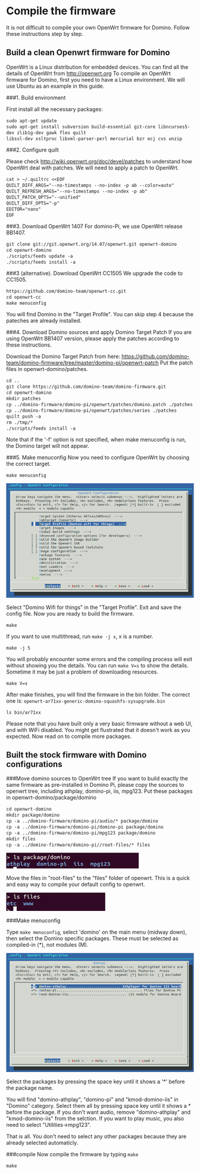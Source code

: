 Compile the firmware
=====================

It is not difficult to compile your own OpenWrt firmware for Domino. Follow these instructions step by step.

Build a clean Openwrt firmware for Domino
------------------------------------------

OpenWrt is a Linux distribution for embedded devices. You can find all the details of OpenWrt from http://openwrt.org
To compile an OpenWrt firmware for Domino, first you need to have a Linux environment. We will use Ubuntu as an example in this guide.

###1. Build environment

First install all the necessary packages:
```
sudo apt-get update 
sudo apt-get install subversion build-essential git-core libncurses5-dev zlib1g-dev gawk flex quilt 
libssl-dev xsltproc libxml-parser-perl mercurial bzr ecj cvs unzip 
```

###2. Configure quilt

Please check http://wiki.openwrt.org/doc/devel/patches to understand how OpenWrt deal with patches. We will need to apply a patch to OpenWrt.

```
cat > ~/.quiltrc <<EOF
QUILT_DIFF_ARGS="--no-timestamps --no-index -p ab --color=auto"
QUILT_REFRESH_ARGS="--no-timestamps --no-index -p ab"
QUILT_PATCH_OPTS="--unified"
QUILT_DIFF_OPTS="-p"
EDITOR="nano"
EOF
```

###3. Download OpenWrt 1407
For domino-Pi, we use OpenWrt release BB1407.
```
git clone git://git.openwrt.org/14.07/openwrt.git openwrt-domino
cd openwrt-domino
./scripts/feeds update -a
./scripts/feeds install -a
```

###3 (alternative). Download OpenWrt CC1505
We upgrade the code to CC1505.
```
https://github.com/domino-team/openwrt-cc.git
cd openwrt-cc
make menuconfig
```
You will find Domino in the "Target Profile". You can skip step 4 because the pateches are already installed.

###4. Download Domino sources and apply Domino Target Patch
If you are using OpenWrt BB1407 version, please apply the patches according to these instructions.

Download the Domino Target Patch from here: https://github.com/domino-team/domino-firmware/tree/master/domino-pi/openwrt-patch 
Put the patch files in openwrt-domino/patches.
```
cd ..
git clone https://github.com/domino-team/domino-firmware.git 
cd openwrt-domino
mkdir patches
cp ../domino-firmware/domino-pi/openwrt/patches/domino.patch ./patches
cp ../domino-firmware/domino-pi/openwrt/patches/series ./patches
quilt push -a
rm ./tmp/*
./scripts/feeds install -a
```
Note that if the '-f' option is not specified, when make menuconfig is run, the Domino target will not appear.

###5. Make menuconfig
Now you need to configure OpenWrt by choosing the correct target.
```
make menuconfig
```

![Menuconfig](src/menuconfig.png)

Select "Domino Wifi for things" in the "Target Profile". Exit and save the config file. Now you are ready to build the firmware.
```
make 
```
If you want to use multithread, run `make -j x`, x is a number.
```
make -j 5
```
You will probably encounter some errors and the compiling process will exit without showing you the details. You can run `make V=s` to show the details. Sometime it may be just a problem of downloading resources.
```
make V=s
```
After make finishes, you will find the firmware in the bin folder. The correct one is: `openwrt-ar71xx-generic-domino-squashfs-sysupgrade.bin`
```
ls bin/ar71xx
```

Please note that you have built only a very basic firmware without a web UI, and with WiFi disabled. You might get flustrated that it doesn't work as you expected. Now read on to compile more packages.

Built the stock firmware with Domino configurations
---------------------------------------------------

###Move domino sources to OpenWrt tree
If you want to build exactly the same firmware as pre-installed in Domino Pi, please copy the sources to openwrt tree, including athplay, domino-pi, iis, mpg123.
Put these packages in openwrt-domino/package/domino

```
cd openwrt-domino
mkdir package/domino
cp -a ../domino-firmware/domino-pi/audio/* package/domino
cp -a ../domino-firmware/domino-pi/domino-pi package/domino
cp -a ../domino-firmware/domino-pi/mpg123 package/domino
mkdir files
cp -a ../domino-firmware/domino-pi//root-files/* files
```

![Domino packages](src/packages.png)

Move the files in "root-files" to the "files" folder of openwrt. This is a quick and easy way to compile your default config to openwrt.

![Domino root files](src/rootfiles.png)

###Make menuconfig

Type `make menuconfig`, select 'domino' on the main menu (midway down), then select the Domino specific packages. These must be selected as compiled-in (*), not modules (M).


![Domino packages](src/menuconfig-domino.png)


Select the packages by pressing the space key until it shows a '*' before the package name.


You will find "domino-athplay", "domino-pi" and "kmod-domino-iis" in "Domino" category. Select them all by pressing space key until it shows a * before the package. If you don't want audio, remove "domino-athplay" and "kmod-domino-iis" from the selction. If you want to play music, you also need to select "Utilities->mpg123". 


That is all. You don't need to select any other packages because they are already selected automaticly.

###compile
Now compile the firmware by typing `make`
```
make
```


